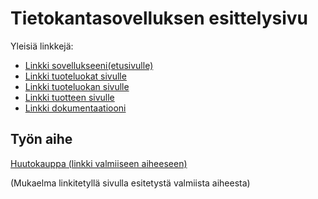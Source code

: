 # Tietokantasovelluksen esittelysivu

Yleisiä linkkejä:

* [Linkki sovellukseeni(etusivulle)](http://ensu.users.cs.helsinki.fi/kissaemoji-huutokauppa/)
* [Linkki tuoteluokat sivulle](http://ensu.users.cs.helsinki.fi/kissaemoji-huutokauppa/tuoteluokat)
* [Linkki tuoteluokan sivulle](http://ensu.users.cs.helsinki.fi/kissaemoji-huutokauppa/tuoteluokka/1)
* [Linkki tuotteen sivulle](http://ensu.users.cs.helsinki.fi/kissaemoji-huutokauppa/tuote)
* [Linkki dokumentaatiooni](https://github.com/EnsioS/Tsoha-Bootstrap/blob/master/doc/dokumentaatio.pdf)

## Työn aihe

[Huutokauppa (linkki valmiiseen aiheeseen)](http://advancedkittenry.github.io/suunnittelu_ja_tyoymparisto/aiheet/Huutokauppa.html) 

(Mukaelma linkitetyllä sivulla esitetystä valmiista aiheesta)
